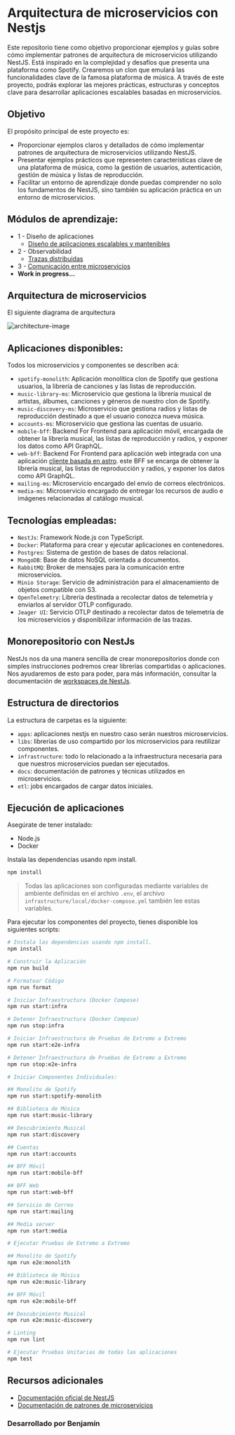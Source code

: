 # Arquitectura de microservicios con Nestjs

Este repositorio tiene como objetivo proporcionar ejemplos y guías sobre cómo implementar patrones de arquitectura de microservicios utilizando NestJS. Está inspirado en la complejidad y desafíos que presenta una plataforma como Spotify. Crearemos un clon que emulará las funcionalidades clave de la famosa plataforma de música. A través de este proyecto, podrás explorar las mejores prácticas, estructuras y conceptos clave para desarrollar aplicaciones escalables basadas en microservicios.

## Objetivo

El propósito principal de este proyecto es:

* Proporcionar ejemplos claros y detallados de cómo implementar patrones de arquitectura de microservicios utilizando NestJS.
* Presentar ejemplos prácticos que representen características clave de una plataforma de música, como la gestión de usuarios, autenticación, gestión de música y listas de reproducción.
* Facilitar un entorno de aprendizaje donde puedas comprender no solo los fundamentos de NestJS, sino también su aplicación práctica en un entorno de microservicios.

## Módulos de aprendizaje:

* 1 - Diseño de aplicaciones
    * [Diseño de aplicaciones escalables y mantenibles](docs/how-to-build-scalable-and-maintainable-apps.md)
* 2 - Observabilidad
    * [Trazas distribuidas](docs/distributed-traces.md)
* 3 - [Comunicación entre microservicios](docs/microservices-communication.md)
* **Work in progress...**

## Arquitectura de microservicios

El siguiente diagrama de arquitectura 

![architecture-image](docs/images/spotify-clone-architecture.png)

## Aplicaciones disponibles:

Todos los microservicios y componentes se describen acá:

* `spotify-monolith`: Aplicación monolítica clon de Spotify que gestiona usuarios, la librería de canciones y las listas de reproducción.
* `music-library-ms`: Microservicio que gestiona la librería musical de artistas, álbumes, canciones y géneros de nuestro clon de Spotify.
* `music-discovery-ms`: Microservicio que gestiona radios y listas de reproducción destinado a que el usuario conozca nueva música.
* `accounts-ms`: Microservicio que gestiona las cuentas de usuario.
* `mobile-bff`: Backend For Frontend para aplicación móvil, encargada de obtener la librería musical, las listas de reproducción y radios, y exponer los datos como API GraphQL.
* `web-bff`: Backend For Frontend para aplicación web integrada con una aplicación [cliente basada en astro](https://github.com/nullpointer-excelsior/spotify-clone-frontend). este BFF se encarga de obtener la librería musical, las listas de reproducción y radios, y exponer los datos como API GraphQL.
* `mailing-ms`: Microservicio encargado del envío de correos electrónicos.
* `media-ms`: Microservicio encargado de entregar los recursos de audio e imágenes relacionadas al catálogo musical.


## Tecnologías empleadas:

* `NestJs`: Framework Node.js con TypeScript.
* `Docker`: Plataforma para crear y ejecutar aplicaciones en contenedores.
* `Postgres`: Sistema de gestión de bases de datos relacional.
* `MongoDB`: Base de datos NoSQL orientada a documentos. 
* `RabbitMQ`: Broker de mensajes para la comunicación entre microservicios.
* `Minio Storage`: Servicio de administración para el almacenamiento de objetos compatible con S3.
* `OpenTelemetry`: Librería destinada a recolectar datos de telemetría y enviarlos al servidor OTLP configurado.
* `Jeager UI`: Servicio OTLP destinado a recolectar datos de telemetría de los microservicios y disponibilizar información de las trazas.

## Monorepositorio con NestJs

NestJs nos da una manera sencilla de crear monorepositorios donde con simples instrucciones podremos crear librerías compartidas o aplicaciones. Nos ayudaremos de esto para poder, para más información, consultar la documentación de [workspaces de NestJs](https://docs.nestjs.com/cli/monorepo).

## Estructura de directorios

La estructura de carpetas es la siguiente:

* `apps`: aplicaciones nestjs en nuestro caso serán nuestros microservicios.
* `libs`: librerías de uso compartido por los microservicios para reutilizar componentes.
* `infrastructure`: todo lo relacionado a la infraestructura necesaria para que nuestros microservicios puedan ser ejecutados.
* `docs`: documentación de patrones y técnicas utilizados en microservicios.
* `etl`: jobs encargados de cargar datos iniciales.

## Ejecución de aplicaciones

Asegúrate de tener instalado:

* Node.js
* Docker

Instala las dependencias usando npm install.

```bash
npm install
```

> Todas las aplicaciones son configuradas mediante variables de ambiente definidas en el archivo `.env`, el archivo `infrastructure/local/docker-compose.yml` también lee estas variables. 

Para ejecutar los componentes del proyecto, tienes disponible los siguientes scripts:

```bash
# Instala las dependencias usando npm install.
npm install

# Construir la Aplicación
npm run build

# Formatear Código
npm run format

# Iniciar Infraestructura (Docker Compose)
npm run start:infra

# Detener Infraestructura (Docker Compose)
npm run stop:infra

# Iniciar Infraestructura de Pruebas de Extremo a Extremo
npm run start:e2e-infra

# Detener Infraestructura de Pruebas de Extremo a Extremo
npm run stop:e2e-infra

# Iniciar Componentes Individuales:

## Monolito de Spotify
npm run start:spotify-monolith

## Biblioteca de Música
npm run start:music-library

## Descubrimiento Musical
npm run start:discovery

## Cuentas
npm run start:accounts

## BFF Móvil
npm run start:mobile-bff

## BFF Web
npm run start:web-bff

## Servicio de Correo
npm run start:mailing

## Media server
npm run start:media

# Ejecutar Pruebas de Extremo a Extremo

## Monolito de Spotify
npm run e2e:monolith

## Biblioteca de Música
npm run e2e:music-library

## BFF Móvil
npm run e2e:mobile-bff

## Descubrimiento Musical
npm run e2e:music-discovery

# Linting
npm run lint

# Ejecutar Pruebas Unitarias de todas las aplicaciones
npm test
```


## Recursos adicionales

* [Documentación oficial de NestJS](https://docs.nestjs.com/)
* [Documentación de patrones de microservicios](https://microservices.io/patterns/index.html)

### Desarrollado por Benjamín